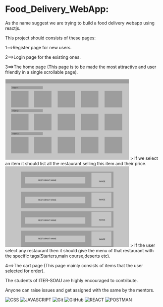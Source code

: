 <h1>Food_Delivery_WebApp:</h1>

As the name suggest we are trying to build a food delivery webapp using reactjs.

This project should consists of these pages:

1==>Register page for new users.

2==>Login page for the existing ones.

3==>The home page (This page is to be made the most attractive and user friendly in a single scrollable page).

<img src="assets/image_1.jpeg" width="400" height="260">
> If we select an item it should list all the restaurant selling this item and their price.


<img src="assets/image_2.jpeg" width="400" height="260">
> If the user select any restaurant then it should give the menu of that restaurant with the specific tags(Starters,main course,deserts etc).


4==>The cart page (This page mainly consists of items that the user selected for order).

The students of ITER-SOAU are highly encouraged to contribute.

Anyone can raise issues and get assigned with the same by the mentors.

  ![CSS](https://img.shields.io/badge/CSS-red?style=flat-round&logo=CSS3&logoColor=white)
  ![JAVASCRIPT](https://img.shields.io/badge/JAVASCRIPT-yellow?style=flat-round&logo=JAVASCRIPT&logoColor=white)
  ![Git](https://img.shields.io/badge/Git-F05032?style=flat-round&logo=Git&logoColor=white)
  ![GitHub](https://img.shields.io/badge/GitHub-181717?style=flat-round&logo=github)
  ![REACT](https://img.shields.io/badge/REACT-blue?style=flat-round&logo=REACT&logoColor=white)
  ![POSTMAN](https://img.shields.io/badge/POSTMAN-red?style=flat-round&logo=POSTMAN&logoColor=white)
